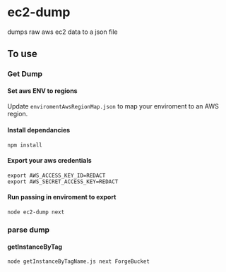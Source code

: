 # ec2-dump
dumps raw aws ec2 data to a json file

## To use

### Get Dump

#### Set aws ENV to regions
Update `enviromentAwsRegionMap.json` to map your enviroment to an AWS region.

#### Install dependancies
```
npm install
```

#### Export your aws credentials
```
export AWS_ACCESS_KEY_ID=REDACT
export AWS_SECRET_ACCESS_KEY=REDACT
```

#### Run passing in enviroment to export
```
node ec2-dump next
```

### parse dump

#### getInstanceByTag
```
node getInstanceByTagName.js next ForgeBucket
```
